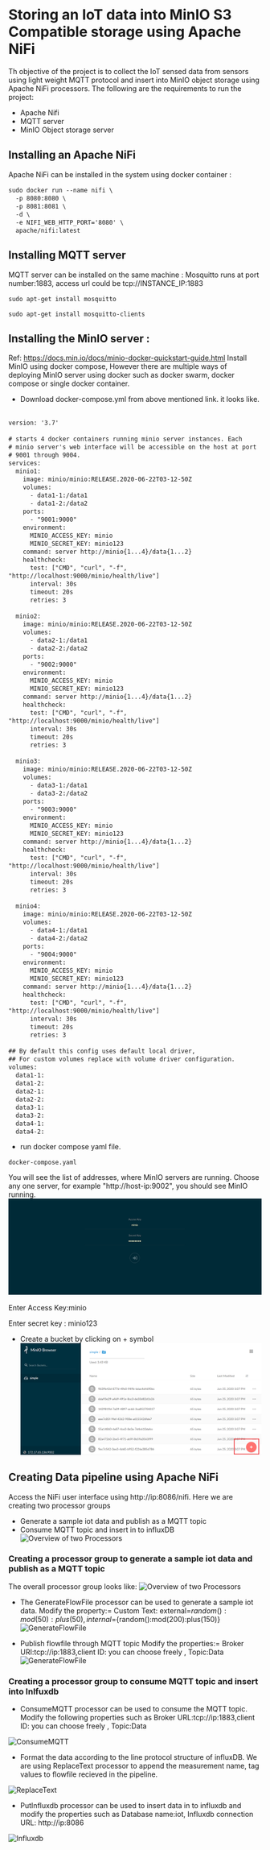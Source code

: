 
# Storing an IoT data into MinIO S3 Compatible storage using Apache NiFi

Th objective of the project is to collect the IoT sensed data from sensors using light weight MQTT protocol and insert into MinIO object storage using Apache NiFi processors.
 The following are the requirements to run the project:
 * Apache Nifi
 * MQTT server
 * MinIO Object storage server
 
 
## Installing an Apache NiFi 
Apache NiFi can be installed in the system using docker container :

```
sudo docker run --name nifi \
  -p 8080:8080 \
  -p 8081:8081 \
  -d \
  -e NIFI_WEB_HTTP_PORT='8080' \
  apache/nifi:latest
  ```
  
  ## Installing MQTT server 
MQTT server can be installed on the same machine :
Mosquitto runs at port number:1883, access url could be tcp://INSTANCE_IP:1883
 ```
 sudo apt-get install mosquitto
 ``` 
 ```
 sudo apt-get install mosquitto-clients
 ``` 
## Installing the MinIO server :
Ref: https://docs.min.io/docs/minio-docker-quickstart-guide.html
Install MinIO using docker compose, However there are multiple ways of deploying MinIO server using docker such as docker swarm, docker compose or single docker container.
* Download docker-compose.yml from above mentioned link. it looks like.
```

version: '3.7'

# starts 4 docker containers running minio server instances. Each
# minio server's web interface will be accessible on the host at port
# 9001 through 9004.
services:
  minio1:
    image: minio/minio:RELEASE.2020-06-22T03-12-50Z
    volumes:
      - data1-1:/data1
      - data1-2:/data2
    ports:
      - "9001:9000"
    environment:
      MINIO_ACCESS_KEY: minio
      MINIO_SECRET_KEY: minio123
    command: server http://minio{1...4}/data{1...2}
    healthcheck:
      test: ["CMD", "curl", "-f", "http://localhost:9000/minio/health/live"]
      interval: 30s
      timeout: 20s
      retries: 3

  minio2:
    image: minio/minio:RELEASE.2020-06-22T03-12-50Z
    volumes:
      - data2-1:/data1
      - data2-2:/data2
    ports:
      - "9002:9000"
    environment:
      MINIO_ACCESS_KEY: minio
      MINIO_SECRET_KEY: minio123
    command: server http://minio{1...4}/data{1...2}
    healthcheck:
      test: ["CMD", "curl", "-f", "http://localhost:9000/minio/health/live"]
      interval: 30s
      timeout: 20s
      retries: 3

  minio3:
    image: minio/minio:RELEASE.2020-06-22T03-12-50Z
    volumes:
      - data3-1:/data1
      - data3-2:/data2
    ports:
      - "9003:9000"
    environment:
      MINIO_ACCESS_KEY: minio
      MINIO_SECRET_KEY: minio123
    command: server http://minio{1...4}/data{1...2}
    healthcheck:
      test: ["CMD", "curl", "-f", "http://localhost:9000/minio/health/live"]
      interval: 30s
      timeout: 20s
      retries: 3

  minio4:
    image: minio/minio:RELEASE.2020-06-22T03-12-50Z
    volumes:
      - data4-1:/data1
      - data4-2:/data2
    ports:
      - "9004:9000"
    environment:
      MINIO_ACCESS_KEY: minio
      MINIO_SECRET_KEY: minio123
    command: server http://minio{1...4}/data{1...2}
    healthcheck:
      test: ["CMD", "curl", "-f", "http://localhost:9000/minio/health/live"]
      interval: 30s
      timeout: 20s
      retries: 3

## By default this config uses default local driver,
## For custom volumes replace with volume driver configuration.
volumes:
  data1-1:
  data1-2:
  data2-1:
  data2-2:
  data3-1:
  data3-2:
  data4-1:
  data4-2:

```
* run docker compose yaml file.
```
docker-compose.yaml
```
You will see the list of addresses, where MinIO servers are running. Choose any one server, for example "http://host-ip:9002", you should see MinIO running.
![MinIO login](/images/minio1.png)

Enter Access Key:minio

Enter secret key : minio123

* Create a bucket by clicking on + symbol
![Bucker Create](/images/minio2.png)

## Creating Data pipeline using Apache NiFi
Access the NiFi user interface using http://ip:8086/nifi. Here we are creating two processor groups 

* Generate a sample iot data and publish as a MQTT topic 
* Consume MQTT topic and insert in to influxDB
![Overview of two Processors ](/images/processors-nifi.png)

### Creating a processor group to generate a sample iot data and publish as a MQTT topic 
The overall processor group looks like:
![Overview of two Processors ](/images/processor1.png)


* The GenerateFlowFile processor can be used to generate a sample iot data. 
Modify the property:= Custom Text: external=${random():mod(50):plus(50)},internal=${random():mod(200):plus(150)}
![GenerateFlowFile ](/images/GenerateFlowFile.png)

* Publish flowfile through MQTT topic
Modify the properties:=
Broker URI:tcp://ip:1883,client ID: you can choose freely , Topic:Data
![GenerateFlowFile ](/images/PublishMQTT.png)

### Creating a processor group to consume MQTT topic and insert into Inlfuxdb 

* ConsumeMQTT processor can be used to consume the MQTT topic. Modify the following properties such as Broker URL:tcp://ip:1883,client ID: you can choose freely , Topic:Data

![ConsumeMQTT ](/images/ConsumeMQTT.png)

* Format the data according to the line protocol structure of influxDB.
We are using ReplaceText processor to append the measurement name, tag values to flowfile recieved in the pipeline.

![ReplaceText ](/images/ReplaceText.png)

* PutInfluxdb processor can be used to insert data in to influxdb and modify the properties such as Database name:iot, Influxdb connection URL: http://ip:8086

![Influxdb ](/images/influxdb.png)



